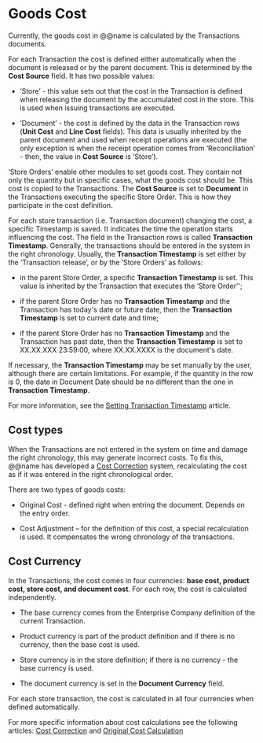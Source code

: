 # Goods Cost

Currently, the goods cost in @@name is calculated by the Transactions documents. 

For each Transaction the cost is defined either automatically when the document is released or by the parent document. This is determined by the <b>Cost Source</b> field. It has two possible values:

- ‘Store’ - this value sets out that the cost in the Transaction is defined when releasing the document by the accumulated cost in the store. This is used when issuing transactions are executed.

- ‘Document’ - the cost is defined by the data in the Transaction rows (<b>Unit Cost</b> and <b>Line Cost</b> fields). This data is usually inherited by the parent document and used when receipt operations are executed (the only exception is when the receipt operation comes from ‘Reconciliation’ - then, the value in <b>Cost Source</b> is ‘Store’).

‘Store Orders’ enable other modules to set goods cost. They contain not only the quantity but in specific cases, what the goods cost should be. This cost is copied to the Transactions. The <b>Cost Source</b> is set to <b>Document</b> in the Transactions executing the specific Store Order. This is how they participate in the cost definition.

For each store transaction (i.e. Transaction document) changing the cost, a specific Timestamp is saved. It indicates the time the operation starts influencing the cost. The field in the Transaction rows is called <b>Transaction Timestamp</b>. Generally, the transactions should be entered in the system in the right chronology. Usually, the <b>Transaction Timestamp</b> is set either by the ‘Transaction release’, or by the ‘Store Orders’ as follows:

- in the parent Store Order, a specific <b>Transaction Timestamp</b> is set. This value is inherited by the Transaction that executes the ‘Store Order’';

- if the parent Store Order has no <b>Transaction Timestamp</b> and the Transaction has today's date or future date, then the <b>Transaction Timestamp</b> is set to current date and time;

- if the parent Store Order has no <b>Transaction Timestamp </b> and the Transaction has past date, then the <b>Transaction Timestamp</b> is set to XX.XX.XXX 23:59:00, where XX.XX.XXXX is the document's date.

If necessary, the <b>Transaction Timestamp</b> may be set manually by the user, although there are certain limitations. For example, if the quantity in the row is 0, the date in  Document Date should be no different than the one in <b>Transaction Timestamp</b>. 

For more information, see the [Setting Transaction Timestamp](https://github.com/ErpNetDocs/tech/blob/master/modules/logistics/logistics-common-module-concepts/setting-transaction-timestamp/index.md) article.

## Cost types

When the Transactions are not entered in the system on time and damage the right chronology, this may generate incorrect costs. To fix this, @@name has developed a [Cost Correction](https://github.com/ErpNetDocs/tech/tree/master/modules/logistics/logistics-common-module-concepts/goods-cost/cost-correction) system, recalculating the cost as if it was entered in the right chronological order. 

There are two types of goods costs:

- Original Cost - defined right when entring the document. Depends on the entry order.

- Cost Adjustment – for the definition of this cost, a special recalculation is used. It compensates the wrong chronology of the transactions.

## Cost Currency

In the Transactions, the cost comes in four currencies: <b>base cost, product cost, store cost, and document cost</b>. For each row, the cost is calculated independently. 

- The base currency comes from the Enterprise Company definition of the current Transaction. 

- Product currency is part of the product definition and if there is no currency, then the base cost is used. 

- Store currency is in the store definition; if there is no currency - the base currency is used.

- The document currency is set in the <b>Document Currency</b> field. 

For each store transaction, the cost is calculated in all four currencies when defined automatically.

For more specific information about cost calculations see the following articles: [Cost Correction](https://github.com/ErpNetDocs/tech/tree/master/modules/logistics/logistics-common-module-concepts/goods-cost/cost-correction) and [Original Cost Calculation](https://github.com/ErpNetDocs/tech/blob/master/modules/logistics/logistics-common-module-concepts/goods-cost/original-cost-calculation/index.md)

